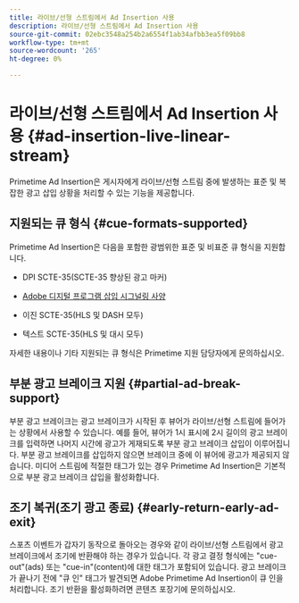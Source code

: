 ```yaml
---
title: 라이브/선형 스트림에서 Ad Insertion 사용
description: 라이브/선형 스트림에서 Ad Insertion 사용
source-git-commit: 02ebc3548a254b2a6554f1ab34afbb3ea5f09bb8
workflow-type: tm+mt
source-wordcount: '265'
ht-degree: 0%

---
```


# 라이브/선형 스트림에서 Ad Insertion 사용 {#ad-insertion-live-linear-stream}

Primetime Ad Insertion은 게시자에게 라이브/선형 스트림 중에 발생하는 표준 및 복잡한 광고 삽입 상황을 처리할 수 있는 기능을 제공합니다.

## 지원되는 큐 형식 {#cue-formats-supported}

Primetime Ad Insertion은 다음을 포함한 광범위한 표준 및 비표준 큐 형식을 지원합니다.

* DPI SCTE-35(SCTE-35 향상된 광고 마커)

* [Adobe 디지털 프로그램 삽입 시그널링 사양](assets/PrimetimeDigitalProgramInsertionSignalingSpecification.pdf)

* 이진 SCTE-35(HLS 및 DASH 모두)

* 텍스트 SCTE-35(HLS 및 대시 모두)

자세한 내용이나 기타 지원되는 큐 형식은 Primetime 지원 담당자에게 문의하십시오.

## 부분 광고 브레이크 지원 {#partial-ad-break-support}

부분 광고 브레이크는 광고 브레이크가 시작된 후 뷰어가 라이브/선형 스트림에 들어가는 상황에서 사용할 수 있습니다.  예를 들어, 뷰어가 1시 표시에 2시 길이의 광고 브레이크를 입력하면 나머지 시간에 광고가 게재되도록 부분 광고 브레이크 삽입이 이루어집니다. 부분 광고 브레이크를 삽입하지 않으면 브레이크 중에 이 뷰어에 광고가 제공되지 않습니다. 미디어 스트림에 적절한 태그가 있는 경우 Primetime Ad Insertion은 기본적으로 부분 광고 브레이크 삽입을 활성화합니다.

## 조기 복귀(조기 광고 종료) {#early-return-early-ad-exit}

스포츠 이벤트가 갑자기 동작으로 돌아오는 경우와 같이 라이브/선형 스트림에서 광고 브레이크에서 조기에 반환해야 하는 경우가 있습니다. 각 광고 결정 형식에는 &quot;cue-out&quot;(ads) 또는 &quot;cue-in&quot;(content)에 대한 태그가 포함되어 있습니다.  광고 브레이크가 끝나기 전에 &quot;큐 인&quot; 태그가 발견되면 Adobe Primetime Ad Insertion이 큐 인을 처리합니다.  조기 반환을 활성화하려면 콘텐츠 포장기에 문의하십시오.
